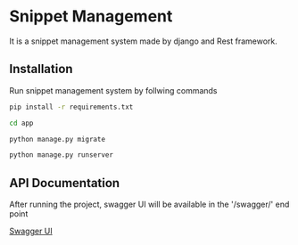 
# Snippet Management

It is a snippet management system made by django and Rest framework.

## Installation

Run snippet management system by follwing commands

```bash
pip install -r requirements.txt
```
```bash
cd app
```
```bash
python manage.py migrate
```
```bash
python manage.py runserver
```

## API Documentation

After running the project, swagger UI will be available in the
'/swagger/' end point

[Swagger UI ](http://localhost:8000/swagger/)
